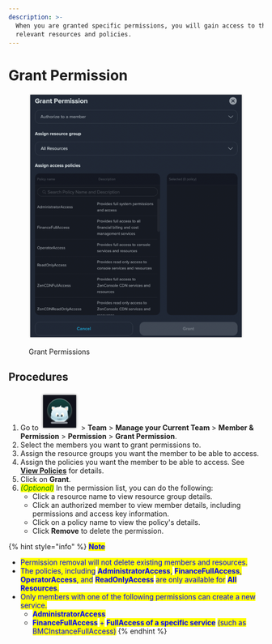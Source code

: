 ```yaml
---
description: >-
  When you are granted specific permissions, you will gain access to their
  relevant resources and policies.
---
```


# Grant Permission

<figure><img src="../../.gitbook/assets/image (27).png" alt=""><figcaption><p>Grant Permissions</p></figcaption></figure>

## Procedures

1. Go to <img src="../../.gitbook/assets/image (20).png" alt="" data-size="line"> > **Team** > **Manage your Current Team** > **Member & Permission** > **Permission** > **Grant Permission**.
2. Select the members you want to grant permissions to.
3. Assign the resource groups you want the member to be able to access.
4. Assign the policies you want the member to be able to access. See [**View Policies**](view-policies.md) for details.
5. Click on **Grant**.
6. _<mark style="color:green;">(Optional)</mark>_ In the permission list, you can do the following:
   * Click a resource name to view resource group details.
   * Click an authorized member to view member details, including permissions and access key information.
   * Click on a policy name to view the policy's details.
   * Click **Remove** to delete the permission.

{% hint style="info" %}
<mark style="color:blue;">**Note**</mark>

* <mark style="color:blue;">Permission removal will not delete existing members and resources.</mark>
* <mark style="color:blue;">The policies, including</mark> <mark style="color:blue;"></mark><mark style="color:blue;">**AdministratorAccess**</mark><mark style="color:blue;">,</mark> <mark style="color:blue;"></mark><mark style="color:blue;">**FinanceFullAccess**</mark><mark style="color:blue;">,</mark> <mark style="color:blue;"></mark><mark style="color:blue;">**OperatorAccess**</mark><mark style="color:blue;">, and</mark> <mark style="color:blue;"></mark><mark style="color:blue;">**ReadOnlyAccess**</mark> <mark style="color:blue;"></mark><mark style="color:blue;">are only available for</mark> <mark style="color:blue;"></mark><mark style="color:blue;">**All Resources**</mark><mark style="color:blue;">.</mark>
* <mark style="color:blue;">Only members with one of the following permissions can create a new service.</mark>
  * <mark style="color:blue;">**AdministratorAccess**</mark>
  * <mark style="color:blue;">**FinanceFullAccess**</mark> <mark style="color:blue;"></mark><mark style="color:blue;">+</mark> <mark style="color:blue;"></mark><mark style="color:blue;">**FullAccess of a specific service**</mark> <mark style="color:blue;"></mark><mark style="color:blue;">(such as BMCInstanceFullAccess)</mark>
{% endhint %}

